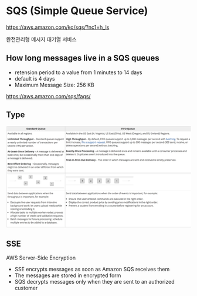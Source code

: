 # SQS (Simple Queue Service)
https://aws.amazon.com/ko/sqs/?nc1=h_ls

완전관리형 메시지 대기열 서비스

## How long messages live in a SQS queues
  - retension period to a value from 1 minutes to 14 days
  - default is 4 days
  - Maximum Message Size: 256 KB

https://aws.amazon.com/sqs/faqs/

## Type
  ![Alt text](./images/sqs-type.jpeg "")

## SSE
AWS Server-Side Encryption

  - SSE encrypts messages as soon as Amazon SQS receives them
  - The messages are stored in encrypted form
  - SQS decrypts messages only when they are sent to an authorized customer



